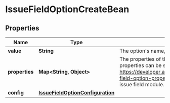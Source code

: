 # IssueFieldOptionCreateBean

## Properties
Name | Type | Description | Notes
------------ | ------------- | ------------- | -------------
**value** | **String** | The option&#x27;s name, which is displayed in Jira. | 
**properties** | **Map&lt;String, Object&gt;** | The properties of the option as arbitrary key-value pairs. These properties can be searched using JQL, if the extractions (see https://developer.atlassian.com/cloud/jira/platform/modules/issue-field-option-property-index/) are defined in the descriptor for the issue field module. |  [optional]
**config** | [**IssueFieldOptionConfiguration**](IssueFieldOptionConfiguration.md) |  |  [optional]
